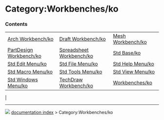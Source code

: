 # Category:Workbenches/ko


### Contents

|     |     |     |
| --- | --- | --- |
| [Arch Workbench/ko](Arch_Workbench/ko.md) | [Draft Workbench/ko](Draft_Workbench/ko.md) | [Mesh Workbench/ko](Mesh_Workbench/ko.md) |
| [PartDesign Workbench/ko](PartDesign_Workbench/ko.md) | [Spreadsheet Workbench/ko](Spreadsheet_Workbench/ko.md) | [Std Base/ko](Std_Base/ko.md) |
| [Std Edit Menu/ko](Std_Edit_Menu/ko.md) | [Std File Menu/ko](Std_File_Menu/ko.md) | [Std Help Menu/ko](Std_Help_Menu/ko.md) |
| [Std Macro Menu/ko](Std_Macro_Menu/ko.md) | [Std Tools Menu/ko](Std_Tools_Menu/ko.md) | [Std View Menu/ko](Std_View_Menu/ko.md) |
| [Std Windows Menu/ko](Std_Windows_Menu/ko.md) | [TechDraw Workbench/ko](TechDraw_Workbench/ko.md) | [Workbenches/ko](Workbenches/ko.md) |
|



---
![](images/Right_arrow.png) [documentation index](../README.md) > Category:Workbenches/ko
